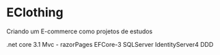 # EClothing

Criando um E-commerce como projetos de estudos


.net core 3.1
Mvc - razorPages
EFCore-3 SQLServer
IdentityServer4
DDD

